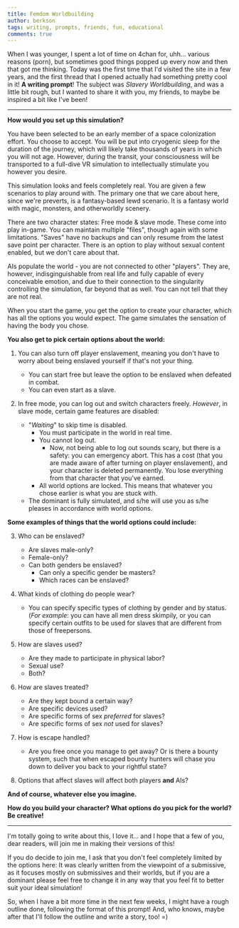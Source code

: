 ```yaml
---
title: Femdom Worldbuilding
author: berkson
tags: writing, prompts, friends, fun, educational
comments: true
---
```


When I was younger, I spent a lot of time on 4chan for, uhh... various reasons (porn), but sometimes good things popped up every now and then that got me thinking.  Today was the first time that I'd visited the site in a few years, and the first thread that I opened actually had something pretty cool in it! **A writing prompt**!  The subject was *Slavery Worldbuilding*, and was a little bit rough, but I wanted to share it with you, my friends, to maybe be inspired a bit like I've been!

<hr>

**How would you set up this simulation?**

You have been selected to be an early member of a space colonization effort.  You choose to accept.  You will be put into cryogenic sleep for the duration of the journey, which will likely take thousands of years in which you will not age.  However, during the transit, your consciousness will be transported to a full-dive VR simulation to intellectually stimulate you however you desire.

This simulation looks and feels completely real.  You are given a few scenarios to play around with.  The primary one that we care about here, since we're preverts, is a fantasy-based lewd scenario.  It is a fantasy world with magic, monsters, and otherworldly scenery.

There are two character states: Free mode & slave mode.  These come into play in-game. You can maintain multiple "files", though again with some limitations.  "Saves" have no backups and can only resume from the latest save point per character. There is an option to play without sexual content enabled, but we don't care about that.

AIs populate the world - you are not connected to other "players".  They are, however, indisginguishable from real life and fully capable of every conceivable emotion, and due to their connection to the singularity controlling the simulation, far beyond that as well.  You can not tell that they are not real.

When you start the game, you get the option to create your character, which has all the options you would expect.  The game simulates the sensation of having the body you chose.

**You also get to pick certain options about the world:**

1) You can also turn off player enslavement, meaning you don't have to worry about being enslaved yourself if that's not your thing.
    * You can start free but leave the option to be enslaved when defeated in combat.
    * You can even start as a slave.

2) In free mode, you can log out and switch characters freely. *However*, in slave mode, certain game features are disabled:
    * "*Waiting*" to skip time is disabled.
        * You must participate in the world in real time.
        * You cannot log out.
            * Now, not being able to log out sounds scary, but there is a safety: you can emergency abort.  This has a cost (that you are made aware of after turning on player enslavement), and your character is deleted permanently.  You lose everything from that character that you've earned.
        * All world options are locked. This means that whatever you chose earlier is what you are stuck with.
    * The dominant is fully simulated, and s/he will use you as s/he pleases in accordance with world options.

**Some examples of things that the world options could include:**

3) Who can be enslaved?
    * Are slaves male-only?
    * Female-only?
    * Can both genders be enslaved?
        * Can only a specific gender be masters?
        * Which races can be enslaved?

4) What kinds of clothing do people wear?
    * You can specify specific types of clothing by gender and by status. (*For example*: you can have all men dress skimpily, or you can specify certain outfits to be used for slaves that are different from those of freepersons.

5) How are slaves used?
    * Are they made to participate in physical labor?
    * Sexual use?
    * Both?

6) How are slaves treated?
    * Are they kept bound a certain way?
    * Are specific devices used?
    * Are specific forms of sex *preferred* for slaves?
    * Are specific forms of sex *not* used for slaves?

7) How is escape handled?
    * Are you free once you manage to get away? Or is there a bounty system, such that when escaped bounty hunters will chase you down to deliver you back to your rightful state?

8) Options that affect slaves will affect both players **and** AIs?

**And of course, whatever else you imagine.**

**How do you build your character? What options do you pick for the world? Be creative!**

<hr>

I'm totally going to write about this, I love it... and I hope that a few of you, dear readers, will join me in making their versions of this!

If you do decide to join me, I ask that you don't feel completely limited by the options here:  It was clearly written from the viewpoint of a submissive, as it focuses mostly on submissives and their worlds, but if you are a dominant please feel free to change it in any way that you feel fit to better suit your ideal simulation!

So, when I have a bit more time in the next few weeks, I might have a rough outline done, following the format of this prompt!  And, who knows, maybe after that I'll follow the outline and write a story, too! =)
